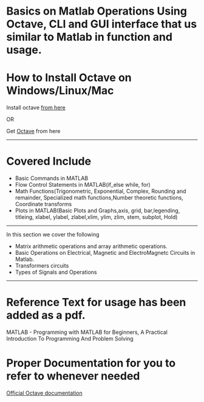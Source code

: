 
# Basics on Matlab Operations Using Octave, CLI and GUI interface that us similar to Matlab in function and usage.

# How to Install Octave on Windows/Linux/Mac
Install octave [from here](https://www.gnu.org/software/octave/download)

OR

Get [Octave](http://www.octave.org) from here

-------------------------
# Covered Include
- Basic Commands in MATLAB
- Flow Control Statements in MATLAB(if_else while, for)
- Math Functions(Trigonometric, Exponential, Complex, Rounding and remainder, Specialized math functions,Number theoretic functions, Coordinate transforms
- Plots in MATLAB(Basic Plots and Graphs,axis, grid, bar,legending, titleing, xlabel, ylabel, zlabel,xlim, ylim, zlim, stem, subplot, Hold)
-------------------------
In this section we cover the following 
 * Matrix arithmetic operations and array arithmetic operations.  
 * Basic Operations on Electrical, Magnetic and ElectroMagnetc Circuits in Matlab.
 * Transformers circuits 
 * Types of Signals and Operations 

-------------------------

# Reference Text for usage has been added as a pdf.
MATLAB - Programming with MATLAB for Beginners, A Practical Introduction To Programming And Problem Solving

# Proper Documentation for you to refer to whenever needed
[Official Octave documentation](https://octave.org/octave.pdf)

